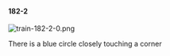 #### 182-2
![train-182-2-0.png](https://github.com/lil-lab/nlvr/raw/master/nlvr/train/images/75/train-182-2-0.png "train-182-2-0.png")

There is a blue circle closely touching a corner
